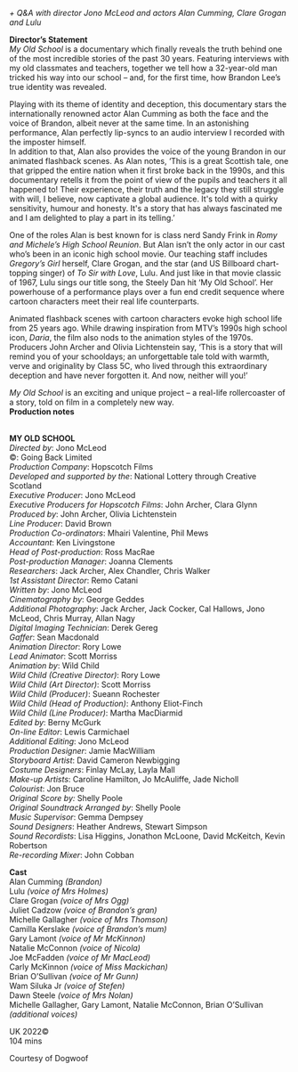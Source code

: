 

_+ Q&A with director Jono McLeod and actors Alan Cumming, Clare Grogan and Lulu_

**Director’s Statement**  
_My Old School_ is a documentary which finally reveals the truth behind one of the most incredible stories of the past 30 years. Featuring interviews with my old classmates and teachers, together we tell how a 32-year-old man tricked his way into our school – and, for the first time, how Brandon Lee’s true identity was revealed.

Playing with its theme of identity and deception, this documentary stars the internationally renowned actor Alan Cumming as both the face and the voice of Brandon, albeit never at the same time. In an astonishing performance, Alan perfectly lip-syncs to an audio interview I recorded with the imposter himself.  
In addition to that, Alan also provides the voice of the young Brandon in our animated flashback scenes. As Alan notes, ‘This is a great Scottish tale, one that gripped the entire nation when it first broke back in the 1990s, and this documentary retells it from the point of view of the pupils and teachers it all happened to! Their experience, their truth and the legacy they still struggle with will, I believe, now captivate a global audience. It's told with a quirky sensitivity, humour and honesty. It's a story that has always fascinated me and I am delighted to play a part in its telling.’

One of the roles Alan is best known for is class nerd Sandy Frink in _Romy and Michele’s High School Reunion_. But Alan isn’t the only actor in our cast who’s been in an iconic high school movie. Our teaching staff includes _Gregory’s Girl_ herself, Clare Grogan, and the star (and US Billboard chart-topping singer) of _To Sir with Love_, Lulu. And just like in that movie classic of 1967, Lulu sings our title song, the Steely Dan hit ‘My Old School’. Her powerhouse of a performance plays over a fun end credit sequence where cartoon characters meet their real life counterparts.

Animated flashback scenes with cartoon characters evoke high school life from 25 years ago. While drawing inspiration from MTV’s 1990s high school icon, _Daria_, the film also nods to the animation styles of the 1970s. Producers John Archer and Olivia Lichtenstein say, ‘This is a story that will remind you of your schooldays; an unforgettable tale told with warmth, verve and originality by Class 5C, who lived through this extraordinary deception and have never forgotten it. And now, neither will you!’

_My Old School_ is an exciting and unique project – a real-life rollercoaster of a story, told on film in a completely new way.  
**Production notes**
<br><br>

**MY OLD SCHOOL**  
_Directed by_: Jono McLeod  
©: Going Back Limited  
_Production Company_: Hopscotch Films  
_Developed and supported by the_:  National Lottery through Creative Scotland  
_Executive Producer_: Jono McLeod  
_Executive Producers for Hopscotch Films_:  John Archer, Clara Glynn  
_Produced by_: John Archer, Olivia Lichtenstein  
_Line Producer_: David Brown  
_Production Co-ordinators_: Mhairi Valentine,  Phil Mews  
_Accountant_: Ken Livingstone  
_Head of Post-production_: Ross MacRae  
_Post-production Manager_: Joanna Clements  
_Researchers_: Jack Archer, Alex Chandler,  Chris Walker  
_1st Assistant Director_: Remo Catani  
_Written by_: Jono McLeod  
_Cinematography by_: George Geddes  
_Additional Photography_: Jack Archer, Jack Cocker, Cal Hallows, Jono McLeod, Chris Murray,  Allan Nagy  
_Digital Imaging Technician_: Derek Gereg  
_Gaffer_: Sean Macdonald  
_Animation Director_: Rory Lowe  
_Lead Animator_: Scott Morriss  
_Animation by_: Wild Child  
_Wild Child (Creative Director)_: Rory Lowe  
_Wild Child (Art Director)_: Scott Morriss  
_Wild Child (Producer)_: Sueann Rochester  
_Wild Child (Head of Production)_:  Anthony Eliot-Finch  
_Wild Child (Line Producer)_: Martha MacDiarmid  
_Edited by_: Berny McGurk  
_On-line Editor_: Lewis Carmichael  
_Additional Editing_: Jono McLeod  
_Production Designer_: Jamie MacWilliam  
_Storyboard Artist_: David Cameron Newbigging  
_Costume Designers_: Finlay McLay, Layla Mall  
_Make-up Artists_: Caroline Hamilton, Jo McAuliffe, Jade Nicholl  
_Colourist_: Jon Bruce  
_Original Score by:_ Shelly Poole  
_Original Soundtrack Arranged by_: Shelly Poole  
_Music Supervisor_: Gemma Dempsey  
_Sound Designers_: Heather Andrews,  Stewart Simpson  
_Sound Recordists_: Lisa Higgins,  Jonathon McLoone, David McKeitch, Kevin Robertson  
_Re-recording Mixer_: John Cobban  

**Cast**  
Alan Cumming _(Brandon)_  
Lulu _(voice of Mrs Holmes)_  
Clare Grogan _(voice of Mrs Ogg)_  
Juliet Cadzow _(voice of Brandon’s gran)_  
Michelle Gallagher _(voice of Mrs Thomson)_  
Camilla Kerslake _(voice of Brandon’s mum)_  
Gary Lamont _(voice of Mr McKinnon)_  
Natalie McConnon _(voice of Nicola)_  
Joe McFadden _(voice of Mr MacLeod)_  
Carly McKinnon _(voice of Miss Mackichan)_  
Brian O’Sullivan _(voice of Mr Gunn)_  
Wam Siluka Jr _(voice of Stefen)_  
Dawn Steele _(voice of Mrs Nolan)_  
Michelle Gallagher, Gary Lamont, Natalie McConnon, Brian O’Sullivan _(additional voices)_

UK 2022©  
104 mins

Courtesy of Dogwoof<br>
<br>
<!--stackedit_data:
eyJoaXN0b3J5IjpbMjAxODcyMDYwM119
-->